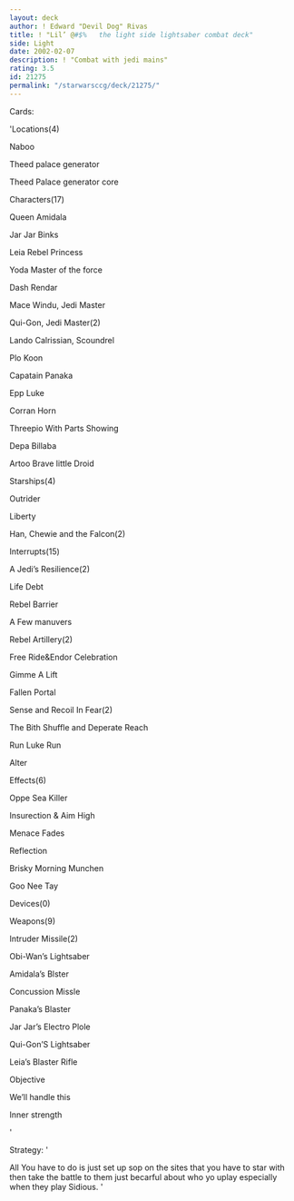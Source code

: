 ```yaml
---
layout: deck
author: ! Edward "Devil Dog" Rivas
title: ! "Lil’ @#$%   the light side lightsaber combat deck"
side: Light
date: 2002-02-07
description: ! "Combat with jedi mains"
rating: 3.5
id: 21275
permalink: "/starwarsccg/deck/21275/"
---
```

Cards: 

'Locations(4)

Naboo

Theed palace generator 

Theed Palace generator core

Characters(17)

Queen Amidala

Jar Jar Binks

Leia Rebel Princess

Yoda Master of the force

Dash Rendar

Mace Windu, Jedi Master

Qui-Gon, Jedi Master(2)

Lando Calrissian, Scoundrel

Plo Koon

Capatain Panaka

Epp Luke

Corran Horn

Threepio With Parts Showing

Depa Billaba

Artoo Brave little Droid

Starships(4)

Outrider

Liberty

Han, Chewie and the Falcon(2)

Interrupts(15)

A Jedi’s Resilience(2)

Life Debt 

Rebel Barrier

A Few manuvers

Rebel Artillery(2)

Free Ride&Endor Celebration

Gimme A Lift

Fallen Portal

Sense and Recoil In Fear(2)

The Bith Shuffle and Deperate Reach

Run Luke Run 

Alter

Effects(6)

Oppe Sea Killer

Insurection & Aim High

Menace Fades

Reflection

Brisky Morning Munchen

Goo Nee Tay

Devices(0)

Weapons(9)

Intruder Missile(2)

Obi-Wan’s Lightsaber

Amidala’s Blster

Concussion Missle

Panaka’s Blaster

Jar Jar’s Electro Plole

Qui-Gon’S Lightsaber

Leia’s Blaster Rifle

Objective

We’ll handle this

Inner strength




'

Strategy: '

All You  have to do is just set up sop on the sites that you have to star with then take the battle to them just becarful about who yo uplay especially when they play Sidious. '
